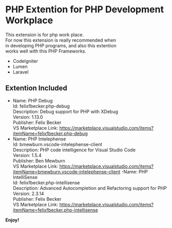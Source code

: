 # PHP Extention for PHP Development Workplace

This extension is for php work place.  
For now this extension is really recommended when  
in developing PHP programs, and also this extention  
works well with this PHP Frameworks.

- CodeIgniter
- Lumen
- Laravel

## Extention Included
- Name: PHP Debug  
Id: felixfbecker.php-debug  
Description: Debug support for PHP with XDebug  
Version: 1.13.0  
Publisher: Felix Becker  
VS Marketplace Link: https://marketplace.visualstudio.com/items?itemName=felixfbecker.php-debug
- Name: PHP Intelephense  
Id: bmewburn.vscode-intelephense-client  
Description: PHP code intelligence for Visual Studio Code  
Version: 1.5.4  
Publisher: Ben Mewburn  
VS Marketplace Link: https://marketplace.visualstudio.com/items?itemName=bmewburn.vscode-intelephense-client
-Name: PHP IntelliSense  
Id: felixfbecker.php-intellisense  
Description: Advanced Autocompletion and Refactoring support for PHP  
Version: 2.3.14  
Publisher: Felix Becker  
VS Marketplace Link: https://marketplace.visualstudio.com/items?itemName=felixfbecker.php-intellisense

**Enjoy!**
